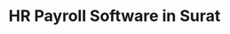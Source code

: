 ---
name: Surat
title: HR Payroll Software in Surat
description: Looking for best HR Payroll Software in Surat? EasyHR is a leading Payroll Software Provider with dynamic features like leave, attendance, self-service
eleventyExcludeFromCollections: true
---
